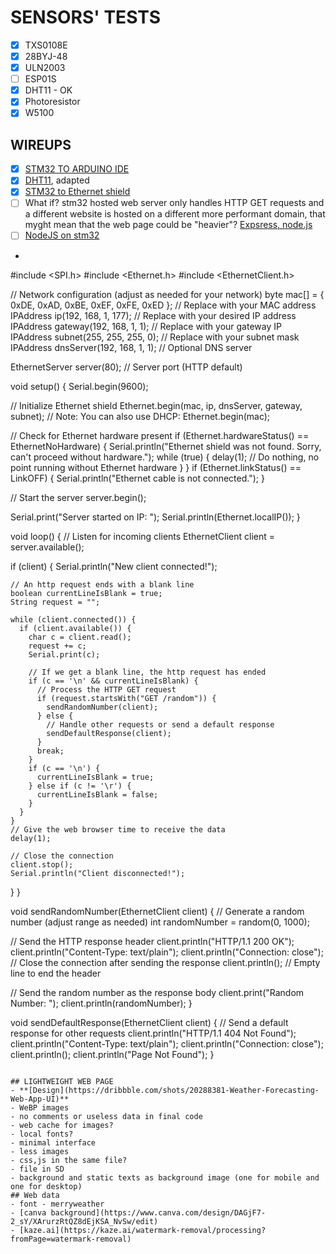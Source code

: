 # SENSORS' TESTS

- [X] TXS0108E
- [x] 28BYJ-48
- [x] ULN2003
- [ ] ESP01S
- [X] DHT11 - OK
- [X] Photoresistor
- [X] W5100 

## WIREUPS

- [X] [STM32 TO ARDUINO IDE](https://www.youtube.com/watch?v=yssEiMLGH90)
- [X] [DHT11](https://randomnerdtutorials.com/esp32-dht11-dht22-temperature-humidity-sensor-arduino-ide/), adapted
- [X] [STM32 to Ethernet shield](https://balau82.wordpress.com/2015/08/02/arduino-ethernet-shield-on-stm32-nucleo/)
- [ ] What if? stm32 hosted web server only handles HTTP GET requests and a different website is hosted on a different more performant domain, that myght mean that the web page could be "heavier"? [Expsress, node.js](https://expressjs.com/)
- [ ] [NodeJS on  stm32](https://www.instructables.com/NodeJs-and-Arduino/)
- ``` cpp
#include <SPI.h>
#include <Ethernet.h>
#include <EthernetClient.h>

// Network configuration (adjust as needed for your network)
byte mac[] = { 0xDE, 0xAD, 0xBE, 0xEF, 0xFE, 0xED }; // Replace with your MAC address
IPAddress ip(192, 168, 1, 177); // Replace with your desired IP address
IPAddress gateway(192, 168, 1, 1); // Replace with your gateway IP
IPAddress subnet(255, 255, 255, 0); // Replace with your subnet mask
IPAddress dnsServer(192, 168, 1, 1); // Optional DNS server

EthernetServer server(80); // Server port (HTTP default)

void setup() {
  Serial.begin(9600);

  // Initialize Ethernet shield
  Ethernet.begin(mac, ip, dnsServer, gateway, subnet);
  // Note: You can also use DHCP: Ethernet.begin(mac);

  // Check for Ethernet hardware present
  if (Ethernet.hardwareStatus() == EthernetNoHardware) {
    Serial.println("Ethernet shield was not found.  Sorry, can't proceed without hardware.");
    while (true) {
      delay(1); // Do nothing, no point running without Ethernet hardware
    }
  }
  if (Ethernet.linkStatus() == LinkOFF) {
    Serial.println("Ethernet cable is not connected.");
  }

  // Start the server
  server.begin();

  Serial.print("Server started on IP: ");
  Serial.println(Ethernet.localIP());
}

void loop() {
  // Listen for incoming clients
  EthernetClient client = server.available();

  if (client) {
    Serial.println("New client connected!");

    // An http request ends with a blank line
    boolean currentLineIsBlank = true;
    String request = "";

    while (client.connected()) {
      if (client.available()) {
        char c = client.read();
        request += c;
        Serial.print(c);

        // If we get a blank line, the http request has ended
        if (c == '\n' && currentLineIsBlank) {
          // Process the HTTP GET request
          if (request.startsWith("GET /random")) {
            sendRandomNumber(client);
          } else {
            // Handle other requests or send a default response
            sendDefaultResponse(client);
          }
          break;
        }
        if (c == '\n') {
          currentLineIsBlank = true;
        } else if (c != '\r') {
          currentLineIsBlank = false;
        }
      }
    }
    // Give the web browser time to receive the data
    delay(1);

    // Close the connection
    client.stop();
    Serial.println("Client disconnected!");
  }
}

void sendRandomNumber(EthernetClient client) {
  // Generate a random number (adjust range as needed)
  int randomNumber = random(0, 1000);

  // Send the HTTP response header
  client.println("HTTP/1.1 200 OK");
  client.println("Content-Type: text/plain");
  client.println("Connection: close");  // Close the connection after sending the response
  client.println();                      // Empty line to end the header

  // Send the random number as the response body
  client.print("Random Number: ");
  client.println(randomNumber);
}

void sendDefaultResponse(EthernetClient client) {
  // Send a default response for other requests
  client.println("HTTP/1.1 404 Not Found");
  client.println("Content-Type: text/plain");
  client.println("Connection: close");
  client.println();
  client.println("Page Not Found");
}

```

## LIGHTWEIGHT WEB PAGE
- **[Design](https://dribbble.com/shots/20288381-Weather-Forecasting-Web-App-UI)**
- WeBP images
- no comments or useless data in final code
- web cache for images?
- local fonts?
- minimal interface
- less images
- css,js in the same file?
- file in SD
- background and static texts as background image (one for mobile and one for desktop)
## Web data
- font - merryweather
- [canva background](https://www.canva.com/design/DAGjF7-2_sY/XArurzRtQZ8dEjKSA_NvSw/edit)
- [kaze.ai](https://kaze.ai/watermark-removal/processing?fromPage=watermark-removal)

